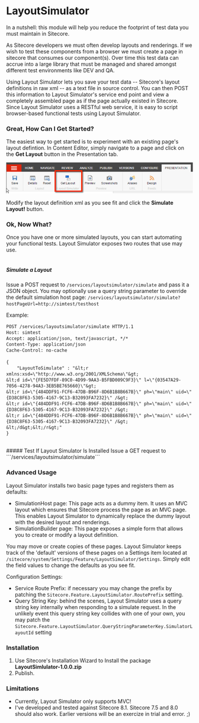 # LayoutSimulator
In a nutshell: this module will help you reduce the footprint of test data you must maintain in Sitecore.

As Sitecore developers we must often develop layouts and renderings. If we wish to test these components 
from a browser we must create a page in sitecore that consumes our component(s). Over time this test data
can accrue into a large library that must be managed and shared amongst different test environments like DEV and QA.

Using Layout Simulator lets you save your test data -- Sitecore's layout definitions in raw xml -- as a text file 
in source control. You can then POST this information to Layout Simulator's service end point and view a completely
assembled page as if the page actually existed in Sitecore. Since Layout Simulator uses a RESTful web service,
it is easy to script browser-based functional tests using Layout Simulator.

### Great, How Can I Get Started?
The easiest way to get started is to experiment with an existing page's layout defintion. In Content Editor, simply
navigate to a page and click on the **Get Layout** button in the Presentation tab.

![ribbon-button]

Modify the layout definition xml as you see fit and click the **Simulate Layout!** button.


### Ok, Now What?
Once you have one or more simulated layouts, you can start automating your functional tests. Layout Simulator exposes
two routes that use may use.
<br />
<br />
##### Simulate a Layout
Issue a POST request to ```/services/layoutsimulator/simulate``` and pass it a JSON object. You may optionally use
a query string parameter to override the default simulation host page: ```/services/layoutsimulator/simulate?hostPageUrl=http://simtest/testhost```

Example:
```
POST /services/layoutsimulator/simulate HTTP/1.1
Host: simtest
Accept: application/json, text/javascript, */*
Content-Type: application/json
Cache-Control: no-cache

{
    "LayoutToSimulate" : "&lt;r xmlns:xsd=\"http://www.w3.org/2001/XMLSchema\"&gt;
&lt;d id=\"{FE5D7FDF-89C0-4D99-9AA3-B5FBD009C9F3}\" l=\"{03547A29-7056-4278-94A3-3EB5BE765660}\"&gt;
&lt;r id=\"{484DDF91-FCF6-47DB-B96F-8D6B1B8B667B}\" ph=\"main\" uid=\"{D38C8F63-5305-4167-9C13-B32093FA7232}\" /&gt;
&lt;r id=\"{484DDF91-FCF6-47DB-B96F-8D6B1B8B667B}\" ph=\"main\" uid=\"{D38C8F63-5305-4167-9C13-B32093FA7232}\" /&gt;
&lt;r id=\"{484DDF91-FCF6-47DB-B96F-8D6B1B8B667B}\" ph=\"main\" uid=\"{D38C8F63-5305-4167-9C13-B32093FA7232}\" /&gt;
&lt;/d&gt;&lt;/r&gt;"
}
```
<br />
##### Test If Layout Simulator Is Installed
Issue a GET request to ```/services/layoutsimulator/simulate```

### Advanced Usage
Layout Simulator installs two basic page types and registers them as defaults:
- SimulationHost page: This page acts as a dummy item. It uses an MVC layout which ensures that Sitecore process the
page as an MVC page. This enables Layout Simulator to dynamically replace the dummy layout with the desired layout and 
renderings.
- SimulationBuilder page: This page exposes a simple form that allows you to create or modify a layout definition.

You may move or create copies of these pages. Layout Simulator keeps track of the 'default' versions of these pages on
a Settings item located at ```/sitecore/system/Settings/Feature/LayoutSimulator/Settings```. Simply edit the field values
to change the defaults as you see fit.

Configuration Settings:
- Service Route Prefix: if necessary you may change the prefix by patching the ```Sitecore.Feature.LayoutSimulator.RoutePrefix``` setting.
- Query String Key: behind the scenes, Layout Simulator uses a query string key internally when responding to a simulate
request. In the unlikely event this query string key collides with one of your own, you may patch the ```Sitecore.Feature.LayoutSimulator.QueryStringParameterKey.SimulatorLayoutId```
setting

### Installation
1. Use Sitecore's Installation Wizard to Install the package **LayoutSimlulator-1.0.0.zip**
2. Publish.

### Limitations
- Currently, Layout Simulator only supports MVC!
- I've developed and tested against Sitecore 8.1. Sitecore 7.5 and 
8.0 should also work. Earlier versions will be an exercize in trial and error. ;)


[ribbon-button]: https://github.com/patrickperrone/LayoutSimulator/blob/master/get-layout-button.png "Get Layout button"
